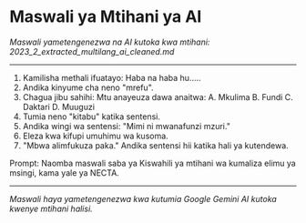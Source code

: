 # Maswali ya Mtihani ya AI
*Maswali yametengenezwa na AI kutoka kwa mtihani: 2023_2_extracted_multilang_ai_cleaned.md*

---

1.  Kamilisha methali ifuatayo: Haba na haba hu.....
2.  Andika kinyume cha neno "mrefu".
3.  Chagua jibu sahihi: Mtu anayeuza dawa anaitwa:
    A. Mkulima
    B. Fundi
    C. Daktari
    D. Muuguzi
4.  Tumia neno "kitabu" katika sentensi.
5.  Andika wingi wa sentensi: "Mimi ni mwanafunzi mzuri."
6.  Eleza kwa kifupi umuhimu wa kusoma.
7.  "Mbwa alimfukuza paka." Andika sentensi hii katika hali ya kutendewa.

Prompt: Naomba maswali saba ya Kiswahili ya mtihani wa kumaliza elimu ya msingi, kama yale ya NECTA.

---
*Maswali haya yametengenezwa kwa kutumia Google Gemini AI kutoka kwenye mtihani halisi.*
